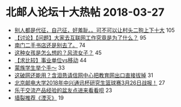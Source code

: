 # 北邮人论坛十大热帖 2018-03-27

- [别人都是代征，自己征，好羞耻。。可不可以让村头二狗上下十大](https://bbs.byr.cn/article/Friends/1861305) 105
- [【讨论】【问题】大家去互联网工作究竟是为了什么？](https://bbs.byr.cn/article/Job/1965299) 95
- [南门二手书店还是别去了。](https://bbs.byr.cn/article/Talking/5993177) 74
- [这种女孩是怎么想的？风流女子？](https://bbs.byr.cn/article/Feeling/3049717) 45
- [【求比较】事业单位vs移动](https://bbs.byr.cn/article/WorkLife/1100082) 44
- [蒙族学生举个手～](https://bbs.byr.cn/article/InnerMongolia/65916) 33
- [这破网还能用？含泪恳请信网中心把教育网出口直接拔掉](https://bbs.byr.cn/article/BUPTNet/93273) 31
- [北京邮电大学2018年中兴通讯杯研究生篮球赛3月26日战报！](https://bbs.byr.cn/article/Basketball/608191) 27
- [乐于交流产品经验的盆友点进来看看呗](https://bbs.byr.cn/article/PMatBUPT/19741) 23
- [墙裂推荐《湮灭》](https://bbs.byr.cn/article/Movie/312971) 19


